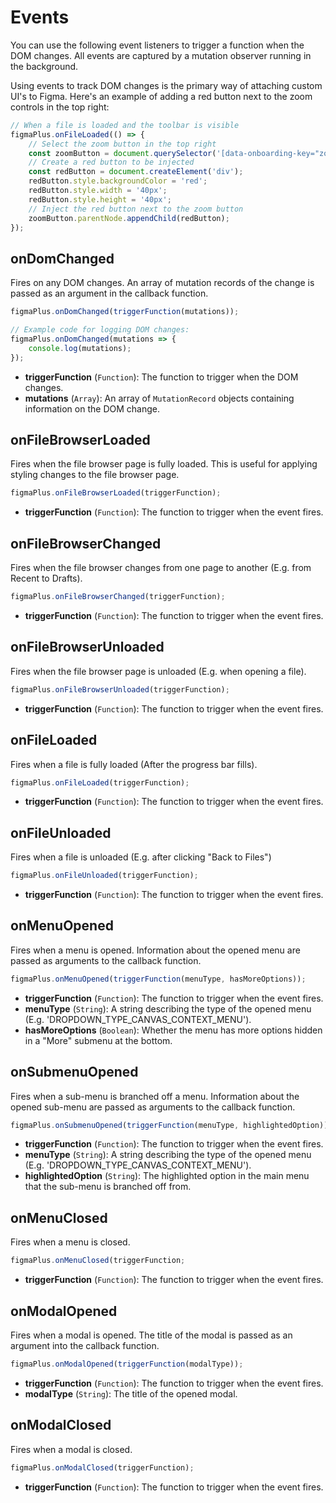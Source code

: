 # Events

You can use the following event listeners to trigger a function when the DOM changes. All events are captured by a mutation observer running in the background.

Using events to track DOM changes is the primary way of attaching custom UI's to Figma. Here's an example of adding a red button next to the zoom controls in the top right:

```javascript
// When a file is loaded and the toolbar is visible
figmaPlus.onFileLoaded(() => {
	// Select the zoom button in the top right
	const zoomButton = document.querySelector('[data-onboarding-key="zoom-menu"]');
	// Create a red button to be injected
	const redButton = document.createElement('div');
	redButton.style.backgroundColor = 'red';
	redButton.style.width = '40px';
	redButton.style.height = '40px';
	// Inject the red button next to the zoom button
	zoomButton.parentNode.appendChild(redButton);
});
```

## onDomChanged

Fires on any DOM changes. An array of mutation records of the change is passed as an argument in the callback function.

```javascript
figmaPlus.onDomChanged(triggerFunction(mutations));

// Example code for logging DOM changes:
figmaPlus.onDomChanged(mutations => {
	console.log(mutations);
});
```

- **triggerFunction** (`Function`): The function to trigger when the DOM changes.
- **mutations** (`Array`): An array of `MutationRecord` objects containing information on the DOM change.

## onFileBrowserLoaded

Fires when the file browser page is fully loaded. This is useful for applying styling changes to the file browser page.

```javascript
figmaPlus.onFileBrowserLoaded(triggerFunction);
```

- **triggerFunction** (`Function`): The function to trigger when the event fires.

## onFileBrowserChanged

Fires when the file browser changes from one page to another (E.g. from Recent to Drafts).

```javascript
figmaPlus.onFileBrowserChanged(triggerFunction);
```

- **triggerFunction** (`Function`): The function to trigger when the event fires.

## onFileBrowserUnloaded

Fires when the file browser page is unloaded (E.g. when opening a file).

```javascript
figmaPlus.onFileBrowserUnloaded(triggerFunction);
```

- **triggerFunction** (`Function`): The function to trigger when the event fires.

## onFileLoaded

Fires when a file is fully loaded (After the progress bar fills).

```javascript
figmaPlus.onFileLoaded(triggerFunction);
```

- **triggerFunction** (`Function`): The function to trigger when the event fires.

## onFileUnloaded

Fires when a file is unloaded (E.g. after clicking "Back to Files")

```javascript
figmaPlus.onFileUnloaded(triggerFunction);
```

- **triggerFunction** (`Function`): The function to trigger when the event fires.

## onMenuOpened

Fires when a menu is opened. Information about the opened menu are passed as arguments to the callback function.

```javascript
figmaPlus.onMenuOpened(triggerFunction(menuType, hasMoreOptions));
```

- **triggerFunction** (`Function`): The function to trigger when the event fires.
- **menuType** (`String`): A string describing the type of the opened menu (E.g. 'DROPDOWN_TYPE_CANVAS_CONTEXT_MENU').
- **hasMoreOptions** (`Boolean`): Whether the menu has more options hidden in a "More" submenu at the bottom.

## onSubmenuOpened

Fires when a sub-menu is branched off a menu. Information about the opened sub-menu are passed as arguments to the callback function.

```javascript
figmaPlus.onSubmenuOpened(triggerFunction(menuType, highlightedOption));
```

- **triggerFunction** (`Function`): The function to trigger when the event fires.
- **menuType** (`String`): A string describing the type of the opened menu (E.g. 'DROPDOWN_TYPE_CANVAS_CONTEXT_MENU').
- **highlightedOption** (`String`): The highlighted option in the main menu that the sub-menu is branched off from.

## onMenuClosed

Fires when a menu is closed.

```javascript
figmaPlus.onMenuClosed(triggerFunction;
```

- **triggerFunction** (`Function`): The function to trigger when the event fires.

## onModalOpened

Fires when a modal is opened. The title of the modal is passed as an argument into the callback function.

```javascript
figmaPlus.onModalOpened(triggerFunction(modalType));
```

- **triggerFunction** (`Function`): The function to trigger when the event fires.
- **modalType** (`String`): The title of the opened modal.

## onModalClosed

Fires when a modal is closed.

```javascript
figmaPlus.onModalClosed(triggerFunction);
```

- **triggerFunction** (`Function`): The function to trigger when the event fires.
